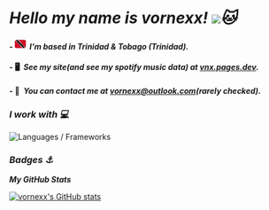  *Hello my name is vornexx! ![](https://user-images.githubusercontent.com/18350557/176309783-0785949b-9127-417c-8b55-ab5a4333674e.gif)🐱*
===============================================================================================================================

#### - ![tt](download-resizehood.com.png)  *I'm based in Trinidad & Tobago (Trinidad).*
#### - 🖥️  *See my site(and see my spotify music data) at [vnx.pages.dev](http://vnx.pages.dev).*
#### - 📨  *You can contact me at [vornexx@outlook.com](mailto:vornexx@outlook.com)(rarely checked).*

### *I work with 💻*


<p align="left">
<img alt="Languages / Frameworks" src="https://skillicons.dev/icons?i=html,css,js,ts,astro,md&perline=13">
</p>

### *Badges ⚓*

<b>*My GitHub Stats*</b>

<a href="http://www.github.com/vornexx"><img src="https://github-readme-stats.vercel.app/api?username=vornexx&show_icons=true&hide=stars,issues,&count_private=true&title_color=207df8&text_color=ffffff&icon_color=0891b2&bg_color=0d1117&hide_border=false&show_icons=true" alt="vornexx's GitHub stats" /></a>
